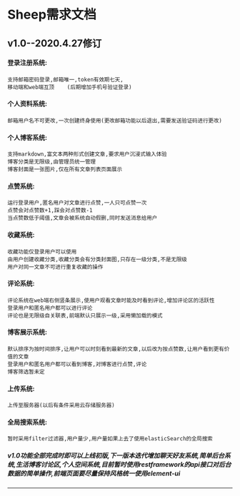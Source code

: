
# Sheep需求文档


## v1.0--2020.4.27修订
#### 登录注册系统:
    支持邮箱密码登录,邮箱唯一,token有效期七天,
    移动端和web端互顶    (后期增加手机号验证登录)
#### 个人资料系统:
    邮箱用户名不可更改,一次创建终身使用(更改邮箱功能以后退出,需要发送验证码进行更改)
#### 个人博客系统:
    支持markdown,富文本两种形式创建文章,要求用户沉浸式输入体验
    博客分类是无限级,由管理员统一管理
    博客封面是一张图片,仅在所有文章列表页面展示
#### 点赞系统:
    运行登录用户,匿名用户对文章进行点赞,一人只可点赞一次
    点赞会对点赞数+1,踩会对点赞数-1
    当点赞数低于阈值,文章会被系统自动假删,同时发送消息给用户
#### 收藏系统:
    收藏功能仅登录用户可以使用
    由用户创建收藏分类,收藏分类会有分类封面图,只存在一级分类,不是无限级
    用户对同一文章不可进行重复收藏的操作
#### 评论系统:
    评论系统在web端右侧竖条展示,使用户观看文章时能及时看到评论,增加评论区的活跃性
    登录用户和匿名用户都可以进行评论
    评论也是无限级自关联表,前端默认只展示一级,采用懒加载的模式
#### 博客展示系统:
    默认排序为按时间排序,让用户可以时刻看到最新的文章,以后改为按点赞数,让用户看到更有价值的文章
    登录用户和匿名用户都可以看到博客,对博客进行点赞,评论
    博客筛选暂未定
#### 上传系统:
    上传至服务器(以后有条件采用云存储服务器)
#### 全局搜索系统:
    暂时采用filter过滤器,用户量少,用户量如果上去了使用elasticSearch的全局搜索

##### v1.0功能全部完成时即可以上线初版,下一版本迭代增加聊天好友系统,简单后台系统,生活博客讨论区,个人空间系统,目前暂时使用restframework的api接口对后台数据的简单操作,前端页面要尽量保持风格统一使用element-ui

---
<br>